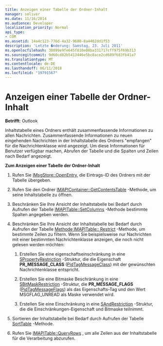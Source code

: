 ```yaml
---
title: Anzeigen einer Tabelle der Ordner-Inhalt
manager: soliver
ms.date: 11/16/2014
ms.audience: Developer
localization_priority: Normal
api_type:
- COM
ms.assetid: 14a4c123-776d-4a32-9688-8a4402dd1f53
description: 'Letzte �nderung: Samstag, 23. Juli 2011'
ms.openlocfilehash: 30099e9fe645f810e08ba331717cff975f69b313
ms.sourcegitcommit: 9d60cd82b5413446e5bc8ace2cd689f683fb41a7
ms.translationtype: MT
ms.contentlocale: de-DE
ms.lasthandoff: 06/11/2018
ms.locfileid: "19791567"
---
```

# <a name="displaying-a-folder-contents-table"></a>Anzeigen einer Tabelle der Ordner-Inhalt

**Betrifft**: Outlook 
  
Inhaltstabelle eines Ordners enthält zusammenfassende Informationen zu allen Nachrichten. Zusammenfassende Informationen zu neuen eingehenden Nachrichten in der Inhaltstabelle des Ordners "empfangen" für die Nachrichtenklasse wird angezeigt. Um diese Informationen für Benutzer verfügbar machen, Abrufen der Tabelle und die Spalten und Zeilen nach Bedarf angezeigt.
  
**Zum Anzeigen einer Tabelle der Ordner-Inhalt**
  
1. Rufen Sie [IMsgStore::OpenEntry](imsgstore-openentry.md), die Eintrags-ID des Ordners mit der Tabelle übergeben.
    
2. Rufen Sie den Ordner [IMAPIContainer::GetContentsTable](imapicontainer-getcontentstable.md) -Methode, um seine Inhaltstabelle zu öffnen. 
    
3. Beschränken Sie Ihre Ansicht der Inhaltstabelle bei Bedarf durch Aufrufen der Tabelle [IMAPITable::SetColumns](imapitable-setcolumns.md) -Methode bestimmte Spalten angegeben werden. 
    
4. Beschränken Sie Ihre Ansicht der Inhaltstabelle bei Bedarf durch Aufrufen der Tabelle [Methode IMAPITable:: Restrict](imapitable-restrict.md) -Methode, um bestimmte Zeilen zu filtern. Wenn Sie beispielsweise nur Nachrichten mit einer bestimmten Nachrichtenklasse anzeigen, die noch nicht gelesen werden möchten: 
    
    1. Erstellen Sie eine eigenschaftseinschränkung in eine [SPropertyRestriction](spropertyrestriction.md) -Struktur, die die Eigenschaft **PR_MESSAGE_CLASS** ([PidTagMessageClass](pidtagmessageclass-canonical-property.md)) mit der gewünschten Nachrichtenklasse entspricht. 
        
    2. Erstellen Sie eine Bitmaske Beschränkung in eine [SBitMaskRestriction](sbitmaskrestriction.md) -Struktur, die **PR_MESSAGE_FLAGS** ([PidTagMessageFlags](pidtagmessageflags-canonical-property.md)) als das Eigenschafts-Tag und den Wert MSGFLAG_UNREAD als Maske verwendet wird.
        
    3. Erstellen Sie eine Einschränkung in eine [SAndRestriction](sandrestriction.md) -Struktur, die die Einschränkungen-Eigenschaft und Bitmaske teilnimmt. 
    
5. Sortieren der Inhaltstabelle bei Bedarf durch Aufrufen der Tabelle [SortTable](imapitable-sorttable.md) -Methode. 
    
6. Rufen Sie [IMAPITable::QueryRows](imapitable-queryrows.md) , um alle Zeilen aus der Inhaltstabelle für die Verarbeitung abzurufen. 
    

